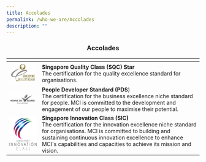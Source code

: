 ```yaml
---
title: Accolades
permalink: /who-we-are/Accolades
description: ""
---
```

### <center>Accolades</center>

| <!-- -->    | <!-- -->    |
|-------------|-------------|
| ![Alt text for image on Isomer site](/images/accolades/SGQualityClass.png)   | **Singapore Quality Class (SQC) Star**<br /> The certification for the quality excellence standard for organisations.         |
| ![Alt text for image on Isomer site](/images/accolades/PeopleDeveloper.png)       | **People Developer Standard (PDS**) <br /> The certification for the business excellence niche standard for people. MCI is committed to the development and engagement of our people to maximise their potential.       |
| ![Alt text for image on Isomer site](/images/accolades/SGInnovationClass.png)   | **Singapore Innovation Class (SIC)**<br /> The certification for the innovation excellence niche standard for organisations. MCI is committed to building and sustaining continuous innovation excellence to enhance MCI's capabilities and capacities to achieve its mission and vision.      |